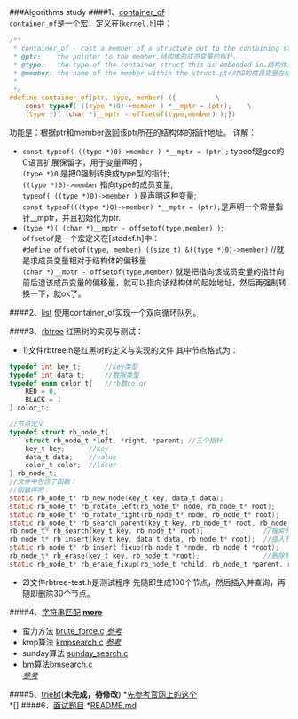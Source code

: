 ###Algorithms study
####1、[container_of](container_of/)  
`container_of`是一个宏，定义在[`kernel.h`]中：

```C
/**
 * container_of - cast a member of a structure out to the containing structure
 * @ptr:	the pointer to the member.结构体的成员变量的指针。
 * @type:	the type of the container struct this is embedded in.结构体类型。
 * @member:	the name of the member within the struct.ptr对应的成员变量在结构体中的名称。
 *
 */
#define container_of(ptr, type, member) ({			\
	const typeof( ((type *)0)->member ) *__mptr = (ptr);	\
	(type *)( (char *)__mptr - offsetof(type,member) );})
```

功能是：根据ptr和member返回该ptr所在的结构体的指针地址。
详解：
* `const typeof( ((type *)0)->member ) *__mptr = (ptr);` typeof是gcc的C语言扩展保留字，用于变量声明；  
   `(type *)0` 是把0强制转换成type型的指针;   
   `((type *)0)->member` 指向type的成员变量;   
   `typeof( ((type *)0)->member )` 是声明这种变量;     
   `const typeof(((type *)0)->member) *__mptr = (ptr);`是声明一个常量指针__mptr，并且初始化为ptr.  
* `(type *)( (char *)__mptr - offsetof(type,member) )`;   
  `offsetof`是一个宏定义在[stddef.h]中：  
    `#define offsetof(type, member) ((size_t) &((type *)0)->member)` //就是求成员变量相对于结构体的偏移量  
  `(char *)__mptr - offsetof(type,member)` 就是把指向该成员变量的指针向前后退该成员变量的偏移量，就可以指向该结构体的起始地址，然后再强制转换一下，就ok了。
  
####2、[list](list/)
使用container_of实现一个双向循环队列。

####3、[rbtree](rbtree/)
 红黑树的实现与测试：
+ 1)文件rbtree.h是红黑树的定义与实现的文件
其中节点格式为：

```C
typedef int key_t;      //key类型
typedef int data_t;     //数据类型
typedef enum color_t{   //rb数color
    RED = 0,
    BLACK = 1
} color_t;

//节点定义
typedef struct rb_node_t{
    struct rb_node_t *left, *right, *parent; //三个指针
    key_t key;      //key
    data_t data;    //value
    color_t color;  //locor
} rb_node_t;
//文件中包含了函数：
//函数声明：
static rb_node_t* rb_new_node(key_t key, data_t data);                 //新建节点
static rb_node_t* rb_rotate_left(rb_node_t* node, rb_node_t* root);    //左旋
static rb_node_t* rb_rotate_right(rb_node_t* node, rb_node_t* root);   //右旋
static rb_node_t* rb_search_parent(key_t key, rb_node_t* root, rb_node_t **parent);    //协助搜索节点
rb_node_t* rb_search(key_t key, rb_node_t* root);               //搜索节点
rb_node_t* rb_insert(key_t key, data_t data, rb_node_t* root);  //插入节点
static rb_node_t* rb_insert_fixup(rb_node_t *node, rb_node_t *root);   //插入节点后修正
rb_node_t* rb_erase(key_t key, rb_node_t *root);                //删除节点
static rb_node_t* rb_erase_fixup(rb_node_t *child, rb_node_t *parent, rb_node_t *root);//删除节点后修正
```

+ 2)文件rbtree-test.h是测试程序
先随即生成100个节点，然后插入并查询，再随即删除30个节点。

####4、[字符串匹配](substring_search/) [**more**](http://www-igm.univ-mlv.fr/~lecroq/string/node1.html)
* 蛮力方法 [brute_force.c](substring_search/brute_force.c) [*参考*](http://www-igm.univ-mlv.fr/~lecroq/string/node3.html#SECTION0030)
* kmp算法 [kmpsearch.c](substring_search/kmpsearch.c) [*参考*](http://www-igm.univ-mlv.fr/~lecroq/string/node8.html#SECTION0080)
* sunday算法 [sunday_search.c](substring_search/sunday_search.c)
* bm算法[bmsearch.c](substring_search/bmsearch.c)   
 [*参考*](http://blog.csdn.net/v_july_v/article/details/7041827)

####5、[trie树](trie_tree)(**未完成，待修改**)
*[先参考官网上的这个](interview/trie_tree1.c)   
*[]
####6、[面试题目](interview)
*[README.md](interview/README.md)
